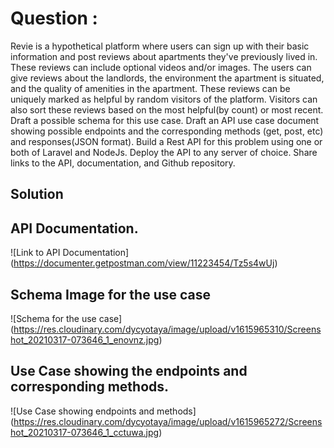 # Question :

Revie is a hypothetical platform where users can sign up with their basic information and post reviews about apartments they've previously lived in. These reviews can include optional videos and/or images. The users can give reviews about the landlords, the environment the apartment is situated, and the quality of amenities in the apartment. These reviews can be uniquely marked as helpful by random visitors of the platform. Visitors can also sort these reviews based on the most helpful(by count) or most recent.
Draft a possible schema for this use case.
Draft an API use case document showing possible endpoints and the corresponding methods (get, post, etc) and responses(JSON format).
Build a Rest API for this problem using one or both of Laravel and NodeJs.
Deploy the API to any server of choice. Share links to the API, documentation, and Github repository.

## Solution
## API Documentation.
![Link to API Documentation] (https://documenter.getpostman.com/view/11223454/Tz5s4wUj)

## Schema Image for the use case
![Schema for the use case] (https://res.cloudinary.com/dycyotaya/image/upload/v1615965310/Screenshot_20210317-073646_1_enovnz.jpg)

## Use Case showing the endpoints and corresponding methods.
![Use Case showing endpoints and methods] (https://res.cloudinary.com/dycyotaya/image/upload/v1615965272/Screenshot_20210317-073646_1_cctuwa.jpg)
